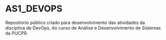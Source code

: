 # AS1_DEVOPS
Repositório público criado para desenvolvimento das atividades da disciplina de DevOps, do curso de Análise e Desenvolvimento de Sistemas da PUCPR.
